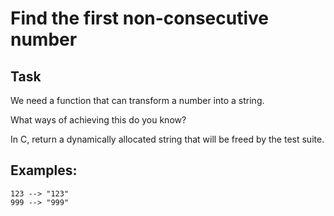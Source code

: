 # Find the first non-consecutive number

## Task
We need a function that can transform a number into a string.

What ways of achieving this do you know?

In C, return a dynamically allocated string that will be freed by the test suite.

## Examples:
```
123 --> "123"
999 --> "999"
```


